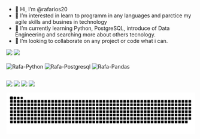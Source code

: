 - 👋 Hi, I’m @rafarios20
- 👀 I’m interested in learn to programm in any languages and parctice my agile skills and busines in technology
- 🌱 I’m currently learning Python, PostgreSQL, introduce of Data Engineering and searching more about others tecnology.
- 💞️ I’m looking to collaborate on any project or code what i can.

<div>
  <a href="https://github.com/rafarios20"></a>
  <img heidht="180em" src="https://github-readme-stats.vercel.app/api?username=rafarios20&show_icons=true&theme=merko)(https://github.com/rafarios20/github-readme-stats">
  <img heidht="180em" src="https://github-readme-stats.vercel.app/api/top-langs/?username=rafarios20&show_icons=true&theme=merko)(https://github.com/rafarios20/github-readme-stats">
</div>
<div style="displa inline: block"><br>
  <img align="center" alt="Rafa-Python" height="40" width="50" src="https://cdn.jsdelivr.net/gh/devicons/devicon/icons/python/python-original.svg" />
  <img align="center" alt="Rafa-Postgresql" height="40" width="50" src="https://cdn.jsdelivr.net/gh/devicons/devicon/icons/postgresql/postgresql-original.svg" />
  <img align="center" alt="Rafa-Pandas" height="40" width="50" src="https://cdn.jsdelivr.net/gh/devicons/devicon/icons/pandas/pandas-original.svg" />
</div>

##

<div>
<a href="mailto:rafaelsrios12@gmail.com"><img heidht="180em" src="https://img.shields.io/badge/Gmail-D14836?style=for-the-badge&logo=gmail&logoColor=white" target="_blank"></a>
<a href="https://www.instagram.com/rafarios20" target="_blank"><img heidht="180em" src="https://img.shields.io/badge/Instagram-E4405F?style=for-the-badge&logo=instagram&logoColor=white" target="_blank"></a>
<a href="https://www.linkedin.com/in/rafaelrios20" target="_blank"><img heidht="180em" src="https://img.shields.io/badge/LinkedIn-0077B5?style=for-the-badge&logo=linkedin&logoColor=white" target="_blank"></a>
<a href="https://open.spotify.com/user/22lp3ddoecr5i34sh4qud7jmi?si=d0742439329741a6" target="_blank"><img heidht="180em" src="https://img.shields.io/badge/Spotify-1ED760?&style=for-the-badge&logo=spotify&logoColor=white" target="_blank"></a>
</div>

![Snake animation](https://github.com/rafarios20/rafarios20/blob/output/github-contribution-grid-snake.svg)
  
